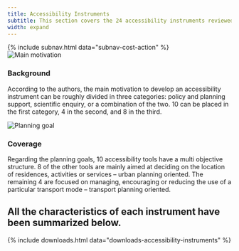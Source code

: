 ```yaml
---
title: Accessibility Instruments
subtitle: This section covers the 24 accessibility instruments reviewed in this Cost Action. Here, they are                 presented and compared. Overview some general characteristics below
width: expand
---
```


<div class="uk-section uk-section-small uk-padding-remove-bottom">
  <div class="uk-container">
    {% include subnav.html data="subnav-cost-action" %}
  </div>
</div>

<div class="uk-section uk-padding-remove-bottom">
  <div class="uk-container">
    <div class="uk-child-width-expand@m uk-grid-large uk-grid-match" data-uk-grid>
      <div>
        <div class="uk-card uk-card-default uk-clip uk-border-rounded">
          <div class="uk-card-media-top">
            <img src="{{ site.uploads | absolute_url }}main-motivation-cor.png" alt="Main motivation">
          </div>
          <div class="uk-card-body">
            <h3 class="uk-card-title">Background</h3>
            <p>According to the authors, the main motivation to develop an accessibility instrument can be roughly divided in
              three categories: policy and planning support, scientific enquiry, or a combination of the two. 10 can be placed in the first category, 4 in the second, and 8 in the third.</p>
          </div>
        </div>
      </div>
      <div>
        <div class="uk-card uk-card-default uk-clip uk-border-rounded">
          <div class="uk-card-media-top">
            <img src="{{ site.uploads | absolute_url }}planning-goal-cor.png" alt="Planning goal">
          </div>
          <div class="uk-card-body">
            <h3 class="uk-card-title">Coverage</h3>
            <p>Regarding the planning goals, 10 accessibility tools have a multi objective structure. 8 of the other tools   are mainly aimed at deciding on the location of residences, activities or services – urban planning oriented. The
              remaining 4 are focused on managing, encouraging or reducing the use of a particular transport mode – transport
              planning oriented.</p>
          </div>
        </div>
      </div>
    </div>
  </div>
</div>

<div class="uk-section">
  <div class="uk-container uk-container-small">
    <h2 class="uk-text-center">All the characteristics of each instrument have been summarized below.</h2>
    {% include downloads.html data="downloads-accessibility-instruments" %}
  </div>
</div>
